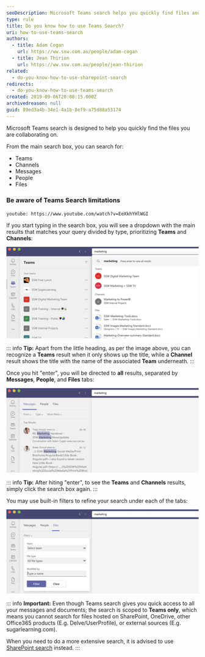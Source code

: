 ```yaml
---
seoDescription: Microsoft Teams search helps you quickly find files and collaborate on projects by searching teams, channels, messages, people, and files.
type: rule
title: Do you know how to use Teams Search?
uri: how-to-use-teams-search
authors:
  - title: Adam Cogan
    url: https://ww.ssw.com.au/people/adam-cogan
  - title: Jean Thirion
    url: https://ww.ssw.com.au/people/jean-thirion
related:
  - do-you-know-how-to-use-sharepoint-search
redirects:
  - do-you-know-how-to-use-teams-search
created: 2019-09-06T20:08:15.000Z
archivedreason: null
guid: 89ed3a4b-34e1-4a1b-8ef9-a75d88a53174
---
```


Microsoft Teams search is designed to help you quickly find the files you are collaborating on.

From the main search box, you can search for:

- Teams
- Channels
- Messages
- People
- Files

### Be aware of Teams Search limitations

`youtube: https://www.youtube.com/watch?v=EeXkhYHlWGI`

<!--endintro-->

If you start typing in the search box, you will see a dropdown with the main results that matches your query divided by type, prioritizing **Teams** and **Channels**:

![Figure: Search results for "marketing"](teams-search-dropdown.png)

::: info
**Tip:** Apart from the little heading, as per the image above, you can recognize a **Teams** result when it only shows up the title, while a **Channel** result shows the title with the name of the associated **Team** underneath.
:::

Once you hit "enter", you will be directed to **all** results, separated by **Messages**, **People**, and **Files** tabs:

![Figure: Use the 3 built-in tabs to search through the different types of results](teams-search-tabs.png)

::: info
**Tip:** After hiting "enter", to see the **Teams** and **Channels** results, simply click the search box again.
:::

You may use built-in filters to refine your search under each of the tabs:

![Figure: Built-in filters for Messages](teams-search-filter.png)

::: info
**Important:** Even though Teams search gives you quick access to all your messages and documents; the search is scoped to **Teams only**, which means you cannot search for files hosted on SharePoint, OneDrive, other Office365 products (E.g. Delve/UserProfile), or external sources (E.g. sugarlearning.com).

When you need to do a more extensive search, it is advised to use [SharePoint search](/sharepoint-search) instead.
:::
